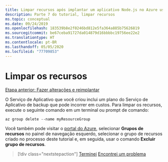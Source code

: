 ```yaml
---
title: Limpar recursos após implantar um aplicativo Node.js no Azure usando a CLI do Azure
description: Parte 7 do tutorial, limpar recursos
ms.topic: conceptual
ms.date: 09/24/2019
ms.openlocfilehash: 183539b8e2f0246bd812e5fa364a885b75626819
ms.sourcegitcommit: be67ceba91727da014879d16bbbbc19756ee22e2
ms.translationtype: HT
ms.contentlocale: pt-BR
ms.lasthandoff: 05/05/2020
ms.locfileid: "77709853"
---
```

# <a name="clean-up-resources"></a>Limpar os recursos

[Etapa anterior: Fazer alterações e reimplantar](tutorial-vscode-docker-node-06.md)

O Serviço de Aplicativo que você criou inclui um plano do Serviço de Aplicativo de backup que pode incorrer em custos. Para limpar os recursos, execute o seguinte comando em um terminal ou prompt de comando:

```azurecli
az group delete --name myResourceGroup
```

Você também pode visitar o [portal do Azure](https://portal.azure.com), selecionar **Grupos de recursos** no painel de navegação esquerdo, selecionar o grupo de recursos criado no processo deste tutorial e, em seguida, usar o comando **Excluir grupo de recursos**.

> [!div class="nextstepaction"]
> [Terminei](node-howto-deploy-web-app.md) [Encontrei um problema](https://www.research.net/r/PWZWZ52?tutorial=node-deployment&step=clean-up-resources)
